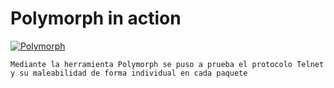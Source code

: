 # Polymorph in action

[![Polymorph](https://img.youtube.com/vi/AMVPcL8OY0E/1.jpg)](https://youtu.be/AMVPcL8OY0E)

    Mediante la herramienta Polymorph se puso a prueba el protocolo Telnet y su maleabilidad de forma individual en cada paquete

